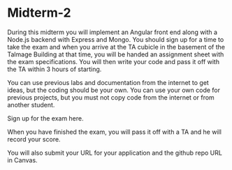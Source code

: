 # Midterm-2

During this midterm you will implement an Angular front end along with a Node.js backend with Express and Mongo.  You should sign up for a time to take the exam and when you arrive at the TA cubicle in the basement of the Talmage Building at that time, you will be handed an assignment sheet with the exam specifications.  You will then write your code and pass it off with the TA within 3 hours of starting.

You can use previous labs and documentation from the internet to get ideas, but the coding should be your own.  You can use your own code for previous projects, but you must not copy code from the internet or from another student.

Sign up for the exam here.

When you have finished the exam, you will pass it off with a TA and he will record your score.

You will also submit your URL for your application and the github repo URL in Canvas.

